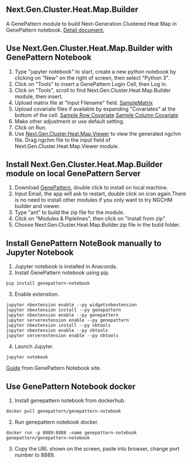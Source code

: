 ## Next.Gen.Cluster.Heat.Map.Builder
A GenePattern module to build Next-Generation Clustered Heat Map in GenePattern notebook.
[Detail document.](https://md-anderson-bioinformatics.github.io/GenePattern_NGCHM_BasicBuilder/)

## Use Next.Gen.Cluster.Heat.Map.Builder with GenePattern Notebook 
1. Type "jupyter notebook" to start, create a new python notebook by clicking on "New" on the right of screen, then select "Python 3".
2. Click on "Tools" to insert a GenePattern Login Cell, then Log in. 
3. Click on "Tools", scroll to find Next.Gen.Cluster.Heat.Map.Builder module, then insert.
4. Upload matrix file at "Input Filename" field. 
[SampleMatrix](https://raw.githubusercontent.com/MD-Anderson-Bioinformatics/GenePattern_NGCHM_BasicBuilder/master/test_data/400x400.tsv)
5. Upload covariate files if available by expanding "Covariates" at the bottom of the cell. 
[Sample Row Covariate](https://github.com/MD-Anderson-Bioinformatics/GenePattern_NGCHM_BasicBuilder/blob/master/test_data/400x400-row-covariate.txt)
[Sample Column Covariate](https://github.com/MD-Anderson-Bioinformatics/GenePattern_NGCHM_BasicBuilder/blob/master/test_data/400x400-row-covariate.txt)
6. Make other adjustment or use default setting.
7. Click on Run.
8. Use [Next.Gen.Cluster.Heat.Map.Viewer](https://github.com/MD-Anderson-Bioinformatics/GenePattern_NGCHM_Viewer) to view the generated ngchm file. Drag ngchm file to the input field of Next.Gen.Cluster.Heat.Map.Viewer module.





## Install Next.Gen.Cluster.Heat.Map.Builder module on local GenePattern Server
1. Download [GenePattern](https://github.com/genepattern/genepattern-server/releases/tag/v3.9.11-rc.4%2Bb228), double click to install on local machine. 
2. Input Email, the app will ask to restart, double click on icon again.There is no need to install other modules if you only want to try NGCHM builder and viewer. 
3. Type "ant" to build the zip file for the module.
4. Click on "Modules & Piplelines", then click on "Install from zip".
5. Choose Next.Gen.Cluster.Heat.Map.Builder.zip file in the build folder.

## Install GenePattern NoteBook manually to Jupyter Notebook
1. Jupyter notebook is installed in Anaconda.
2. Install GenePattern notebook using pip.
```
pip install genepattern-notebook
```
3. Enable extenstion.
```
jupyter nbextension enable --py widgetsnbextension
jupyter nbextension install --py genepattern
jupyter nbextension enable --py genepattern
jupyter serverextension enable --py genepattern
jupyter nbextension install --py nbtools
jupyter nbextension enable --py nbtools
jupyter serverextension enable --py nbtools
```
4. Launch Jupyter.
```
jupyter notebook
```

[Guide](http://genepattern-notebook.org/install/) from GenePattern Notebook site.

## Use GenePattern Notebook docker
1. Install genepattern notebook from dockerhub.
```
docker pull genepattern/genepattern-notebook
```
2. Run genepattern notebook docker.
```
docker run -p 8889:8888 -name genepattern-notebook genepattern/genepattern-notebook
```
3. Copy the URL shown on the screen, paste into browser, change port number to 8889.



